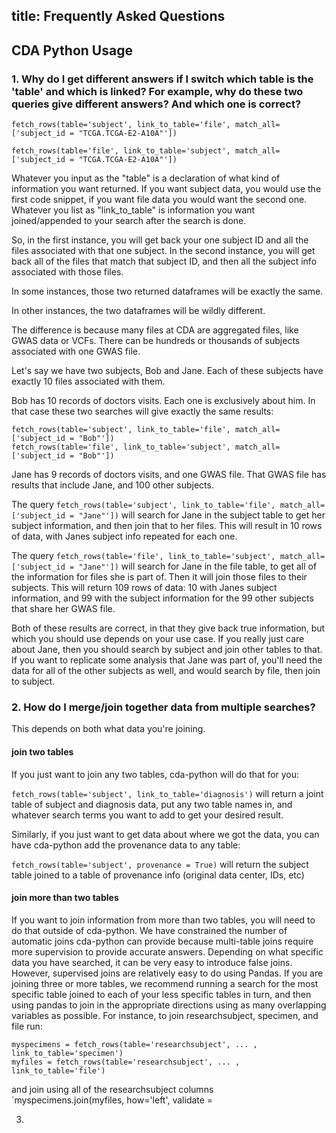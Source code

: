 title: Frequently Asked Questions
---

## CDA Python Usage

### 1. Why do I get different answers if I switch which table is the 'table' and which is linked? For example, why do these two queries give different answers? And which one is correct?

`fetch_rows(table='subject', link_to_table='file', match_all=['subject_id = "TCGA.TCGA-E2-A10A"'])`

`fetch_rows(table='file', link_to_table='subject', match_all=['subject_id = "TCGA.TCGA-E2-A10A"'])`

Whatever you input as the "table" is a declaration of what kind of information you want returned. If you want subject data, you would use the first code snippet, if you want file data you would want the second one. Whatever you list as "link_to_table" is information you want joined/appended to your search after the search is done.

So, in the first instance, you will get back your one subject ID and all the files associated with that one subject. In the second instance, you will get back all of the files that match that subject ID, and then all the subject info associated with those files.

In some instances, those two returned dataframes will be exactly the same.

In other instances, the two dataframes will be wildly different. 

The difference is because many files at CDA are aggregated files, like GWAS data or VCFs. There can be hundreds or thousands of subjects associated with one GWAS file.

Let's say we have two subjects, Bob and Jane. Each of these subjects have exactly 10 files associated with them.

Bob has 10 records of doctors visits. Each one is exclusively about him. In that case these two searches will give exactly the same results:

```
fetch_rows(table='subject', link_to_table='file', match_all=['subject_id = "Bob"'])
fetch_rows(table='file', link_to_table='subject', match_all=['subject_id = "Bob"'])
```

Jane has 9 records of doctors visits, and one GWAS file. That GWAS file has results that include Jane, and 100 other subjects. 

The query `fetch_rows(table='subject', link_to_table='file', match_all=['subject_id = "Jane"'])` will search for Jane in the subject table to get her subject information, and then join that to her files. This will result in 10 rows of data, with Janes subject info repeated for each one.

The query `fetch_rows(table='file', link_to_table='subject', match_all=['subject_id = "Jane"'])` will search for Jane in the file table, to get all of the information for files she is part of. Then it will join those files to their subjects. This will return 109 rows of data: 10 with Janes subject information, and 99 with the subject information for the 99 other subjects that share her GWAS file.

Both of these results are correct, in that they give back true information, but which you should use depends on your use case. If you really just care about Jane, then you should search by subject and join other tables to that. If you want to replicate some analysis that Jane was part of, you'll need the data for all of the other subjects as well, and would search by file, then join to subject.

### 2. How do I merge/join together data from multiple searches?

This depends on both what data you're joining. 

#### join two tables
If you just want to join any two tables, cda-python will do that for you:

`fetch_rows(table='subject', link_to_table='diagnosis')` will return a joint table of subject and diagnosis data, put any two table names in, and whatever search terms you want to add to get your desired result.

Similarly, if you just want to get data about where we got the data, you can have cda-python add the provenance data to any table:

`fetch_rows(table='subject', provenance = True)` will return the subject table joined to a table of provenance info (original data center, IDs, etc)

#### join more than two tables

If you want to join information from more than two tables, you will need to do that outside of cda-python. We have constrained the number of automatic joins cda-python can provide because multi-table joins require more supervision to provide accurate answers. Depending on what specific data you have searched, it can be very easy to introduce false joins. However, supervised joins are relatively easy to do using Pandas. If you are joining three or more tables, we recommend running a search for the most specific table joined to each of your less specific tables in turn, and then using pandas to join in the appropriate directions using as many overlapping variables as possible. For instance, to join researchsubject, specimen, and file run:

```
myspecimens = fetch_rows(table='researchsubject', ... , link_to_table='specimen')
myfiles = fetch_rows(table='researchsubject', ... , link_to_table='file')
```
and join using all of the researchsubject columns `myspecimens.join(myfiles, how='left', validate = 


3. 